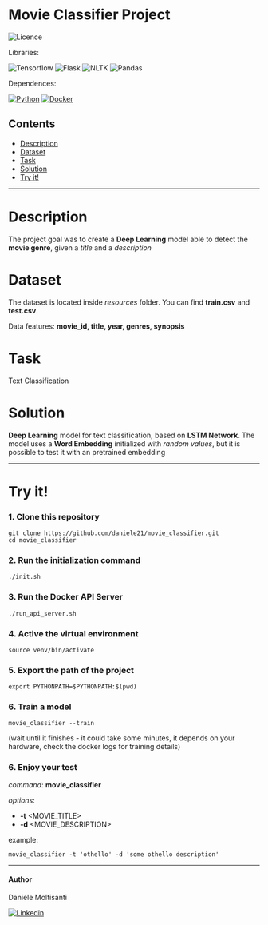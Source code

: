 # Movie Classifier Project

![Licence](https://img.shields.io/badge/Licence-MIT%20Licence-green)

Libraries: 

![Tensorflow](https://img.shields.io/badge/Tensorflow-2.5-orange)
![Flask](https://img.shields.io/badge/Flask-2.0.1-red)
![NLTK](https://img.shields.io/badge/NLTK-3.6.2-green)
![Pandas](https://img.shields.io/badge/Pandas-1.2.4-brightgreen)

Dependences:

[![Python](https://img.shields.io/badge/Python-3.8-yellow)](https://github.com/daniele21/movie_classifier/blob/master/dependences.md)
[![Docker](https://img.shields.io/badge/Docker-20.10.5-blue)](https://github.com/daniele21/movie_classifier/blob/master/dependences.md)

## Contents
- [Description](#description)
- [Dataset](#dataset)
- [Task](#task)
- [Solution](#solution)
- [Try it!](#try-it)

------------------------

# Description
The project goal was to create a **Deep Learning** model able to detect the **movie genre**, given a *title* and a *description*

# Dataset
The dataset is located inside *resources* folder. You can find **train.csv** and **test.csv**.

Data features: **movie_id, title, year, genres, synopsis**

# Task
Text Classification

# Solution
**Deep Learning** model for text classification, based on **LSTM Network**. The model uses a **Word Embedding** initialized with *random values*, but it is possible to test it with an pretrained embedding

------------------------

# Try it!


### 1. Clone this repository
   
    git clone https://github.com/daniele21/movie_classifier.git
    cd movie_classifier

### 2. Run the initialization command

    ./init.sh

### 3. Run the Docker API Server
    
    ./run_api_server.sh
       

### 4. Active the virtual environment
    
    source venv/bin/activate
    
### 5. Export the path of the project

    export PYTHONPATH=$PYTHONPATH:$(pwd)
     
### 6. Train a model

    movie_classifier --train  
    
   (wait until it finishes - it could take some minutes, it depends on your hardware, check the docker logs for training details)

### 6. Enjoy your test
   
*command*: **movie_classifier**

*options*:
- **-t** <MOVIE_TITLE>
- **-d** <MOVIE_DESCRIPTION>
  
example: 

    movie_classifier -t 'othello' -d 'some othello description'

------------------------

#### Author
Daniele Moltisanti

[![Linkedin](https://img.shields.io/badge/Linkedin-Daniele%20Moltisanti-blue)](https://www.linkedin.com/in/daniele-moltisanti/)


